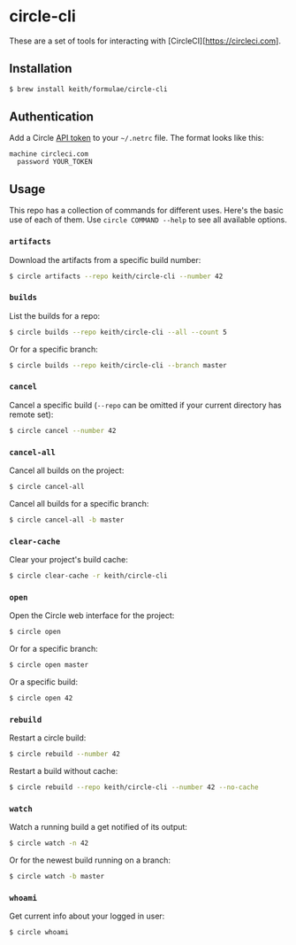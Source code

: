 # circle-cli

These are a set of tools for interacting with
[CircleCI][https://circleci.com].

## Installation

```sh
$ brew install keith/formulae/circle-cli
```

## Authentication

Add a Circle [API token](https://circleci.com/account/api) to your
`~/.netrc` file. The format looks like this:

```
machine circleci.com
  password YOUR_TOKEN
```

## Usage

This repo has a collection of commands for different uses. Here's the
basic use of each of them. Use `circle COMMAND --help` to see all
available options.

### `artifacts`

Download the artifacts from a specific build number:

```sh
$ circle artifacts --repo keith/circle-cli --number 42
```

### `builds`

List the builds for a repo:

```sh
$ circle builds --repo keith/circle-cli --all --count 5
```

Or for a specific branch:

```sh
$ circle builds --repo keith/circle-cli --branch master
```

### `cancel`

Cancel a specific build (`--repo` can be omitted if your current
directory has remote set):

```sh
$ circle cancel --number 42
```

### `cancel-all`

Cancel all builds on the project:

```sh
$ circle cancel-all
```

Cancel all builds for a specific branch:

```sh
$ circle cancel-all -b master
```

### `clear-cache`

Clear your project's build cache:

```sh
$ circle clear-cache -r keith/circle-cli
```

### `open`

Open the Circle web interface for the project:

```sh
$ circle open
```

Or for a specific branch:

```sh
$ circle open master
```

Or a specific build:

```sh
$ circle open 42
```

### `rebuild`

Restart a circle build:

```sh
$ circle rebuild --number 42
```

Restart a build without cache:

```sh
$ circle rebuild --repo keith/circle-cli --number 42 --no-cache
```

### `watch`

Watch a running build a get notified of its output:

```sh
$ circle watch -n 42
```

Or for the newest build running on a branch:

```sh
$ circle watch -b master
```

### `whoami`

Get current info about your logged in user:

```sh
$ circle whoami
```
